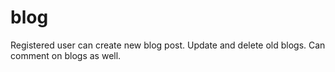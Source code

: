 # blog
Registered user can create new blog post. Update and delete old blogs. Can comment on blogs as well.



